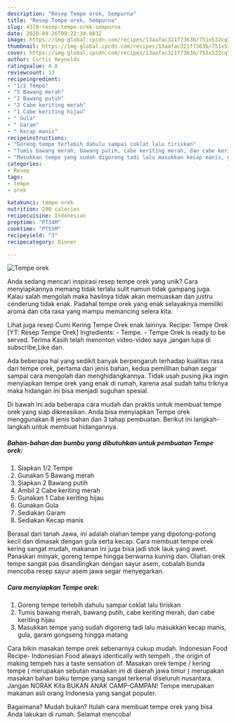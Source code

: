 ```yaml
---
description: "Resep Tempe orek, Sempurna"
title: "Resep Tempe orek, Sempurna"
slug: 4378-resep-tempe-orek-sempurna
date: 2020-09-26T09:22:34.083Z
image: https://img-global.cpcdn.com/recipes/13aafac321f7363b/751x532cq70/tempe-orek-foto-resep-utama.jpg
thumbnail: https://img-global.cpcdn.com/recipes/13aafac321f7363b/751x532cq70/tempe-orek-foto-resep-utama.jpg
cover: https://img-global.cpcdn.com/recipes/13aafac321f7363b/751x532cq70/tempe-orek-foto-resep-utama.jpg
author: Curtis Reynolds
ratingvalue: 4.8
reviewcount: 13
recipeingredient:
- "1/2 Tempe"
- "5 Bawang merah"
- "2 Bawang putih"
- "2 Cabe keriting merah"
- "1 Cabe keriting hijau"
- " Gula"
- " Garam"
- " Kecap manis"
recipeinstructions:
- "Goreng tempe terlebih dahulu sampai coklat lalu tiriskan"
- "Tumis bawang merah, bawang putih, cabe keriting merah, dan cabe keriting hijau"
- "Masukkan tempe yang sudah digoreng tadi lalu masukkan kecap manis, gula, garam gongseng hingga matang"
categories:
- Resep
tags:
- tempe
- orek

katakunci: tempe orek 
nutrition: 290 calories
recipecuisine: Indonesian
preptime: "PT34M"
cooktime: "PT55M"
recipeyield: "3"
recipecategory: Dinner

---
```



![Tempe orek](https://img-global.cpcdn.com/recipes/13aafac321f7363b/751x532cq70/tempe-orek-foto-resep-utama.jpg)

Anda sedang mencari inspirasi resep tempe orek yang unik? Cara menyiapkannya memang tidak terlalu sulit namun tidak gampang juga. Kalau salah mengolah maka hasilnya tidak akan memuaskan dan justru cenderung tidak enak. Padahal tempe orek yang enak selayaknya memiliki aroma dan cita rasa yang mampu memancing selera kita.

Lihat juga resep Cumi Kering Tempe Orek enak lainnya. Recipe: Tempe Orek [YT: Resep Tempe Orek] Ingredients: - Tempe. - Tempe Orek is ready to be served. Terima Kasih telah menonton video-video saya ,jangan lupa di subscribe,Like dan.

Ada beberapa hal yang sedikit banyak berpengaruh terhadap kualitas rasa dari tempe orek, pertama dari jenis bahan, kedua pemilihan bahan segar sampai cara mengolah dan menghidangkannya. Tidak usah pusing jika ingin menyiapkan tempe orek yang enak di rumah, karena asal sudah tahu triknya maka hidangan ini bisa menjadi suguhan spesial.


Di bawah ini ada beberapa cara mudah dan praktis untuk membuat tempe orek yang siap dikreasikan. Anda bisa menyiapkan Tempe orek menggunakan 8 jenis bahan dan 3 tahap pembuatan. Berikut ini langkah-langkah untuk membuat hidangannya.

<!--inarticleads1-->

##### Bahan-bahan dan bumbu yang dibutuhkan untuk pembuatan Tempe orek:

1. Siapkan 1/2 Tempe
1. Gunakan 5 Bawang merah
1. Siapkan 2 Bawang putih
1. Ambil 2 Cabe keriting merah
1. Gunakan 1 Cabe keriting hijau
1. Gunakan  Gula
1. Sediakan  Garam
1. Sediakan  Kecap manis


Berasal dari tanah Jawa, ini adalah olahan tempe yang dipotong-potong kecil dan dimasak dengan gula serta kecap. Cara membuat tempe orek kering sangat mudah, makanan ini juga bisa jadi stok lauk yang awet. Panaskan minyak, goreng tempe hingga berwarna kuning dan. Olahan orek tempe sangat pas disandingkan dengan sayur asem, cobalah bunda mencoba resep sayur asem jawa segar menyegarkan. 

<!--inarticleads2-->

##### Cara menyiapkan Tempe orek:

1. Goreng tempe terlebih dahulu sampai coklat lalu tiriskan
1. Tumis bawang merah, bawang putih, cabe keriting merah, dan cabe keriting hijau
1. Masukkan tempe yang sudah digoreng tadi lalu masukkan kecap manis, gula, garam gongseng hingga matang


Cara bikin masakan tempe orek sebenarnya cukup mudah. Indonesian Food Recipe- Indonesian Food always identically with tempeh , the origin of making tempeh has a taste sensation of. Masakan orek tempe / kering tempe ( merupakan sebutan masakan ini di daerah jawa timur ) merupakan masakan bahan baku tempe yang sangat terkenal diseluruh nusantara. Jangan NORAK Kita BUKAN ANAK CAMP-CAMPAN! Tempe merupakan makanan asli orang Indonesia yang sangat populer. 

Bagaimana? Mudah bukan? Itulah cara membuat tempe orek yang bisa Anda lakukan di rumah. Selamat mencoba!
